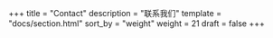 +++
title = "Contact"
description = "联系我们"
template = "docs/section.html"
sort_by = "weight"
weight = 21
draft = false
+++
